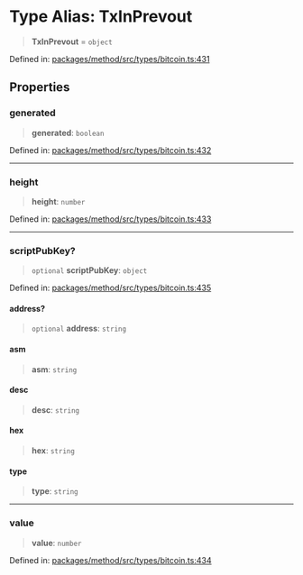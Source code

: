 # Type Alias: TxInPrevout

> **TxInPrevout** = `object`

Defined in: [packages/method/src/types/bitcoin.ts:431](https://github.com/dcdpr/did-btcr2-js/blob/4a717493e735221d072999f212891939f4de3f23/packages/method/src/types/bitcoin.ts#L431)

## Properties

### generated

> **generated**: `boolean`

Defined in: [packages/method/src/types/bitcoin.ts:432](https://github.com/dcdpr/did-btcr2-js/blob/4a717493e735221d072999f212891939f4de3f23/packages/method/src/types/bitcoin.ts#L432)

***

### height

> **height**: `number`

Defined in: [packages/method/src/types/bitcoin.ts:433](https://github.com/dcdpr/did-btcr2-js/blob/4a717493e735221d072999f212891939f4de3f23/packages/method/src/types/bitcoin.ts#L433)

***

### scriptPubKey?

> `optional` **scriptPubKey**: `object`

Defined in: [packages/method/src/types/bitcoin.ts:435](https://github.com/dcdpr/did-btcr2-js/blob/4a717493e735221d072999f212891939f4de3f23/packages/method/src/types/bitcoin.ts#L435)

#### address?

> `optional` **address**: `string`

#### asm

> **asm**: `string`

#### desc

> **desc**: `string`

#### hex

> **hex**: `string`

#### type

> **type**: `string`

***

### value

> **value**: `number`

Defined in: [packages/method/src/types/bitcoin.ts:434](https://github.com/dcdpr/did-btcr2-js/blob/4a717493e735221d072999f212891939f4de3f23/packages/method/src/types/bitcoin.ts#L434)
